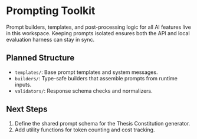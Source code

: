 # Prompting Toolkit

Prompt builders, templates, and post-processing logic for all AI features live in this workspace. Keeping prompts isolated ensures both the API and local evaluation harness can stay in sync.

## Planned Structure
- `templates/`: Base prompt templates and system messages.
- `builders/`: Type-safe builders that assemble prompts from runtime inputs.
- `validators/`: Response schema checks and normalizers.

## Next Steps
1. Define the shared prompt schema for the Thesis Constitution generator.
2. Add utility functions for token counting and cost tracking.
